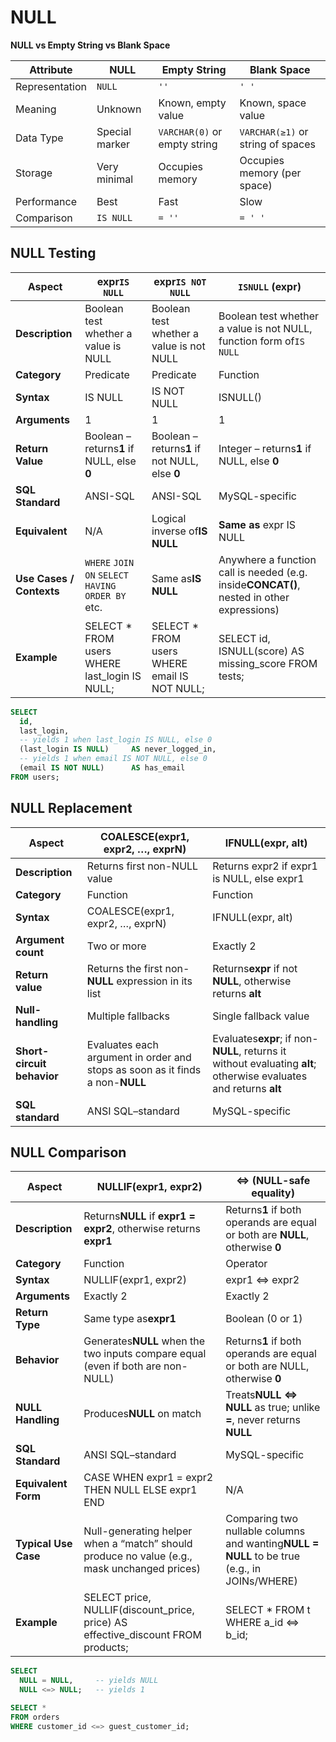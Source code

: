 # NULL

**NULL vs Empty String vs Blank Space**


| Attribute      | NULL           | Empty String                 | Blank Space                        |
| ---------------- | ---------------- | ------------------------------ | ------------------------------------ |
| Representation | `NULL`         | `''`                         | `' '`                              |
| Meaning        | Unknown        | Known, empty value           | Known, space value                 |
| Data Type      | Special marker | `VARCHAR(0)` or empty string | `VARCHAR(≥1)` or string of spaces |
| Storage        | Very minimal   | Occupies memory              | Occupies memory (per space)        |
| Performance    | Best           | Fast                         | Slow                               |
| Comparison     | `IS NULL`      | `= ''`                       | `= ' '`                            |

## NULL Testing


| **Aspect**               | expr`IS NULL`                                       | expr`IS NOT NULL`                               | `ISNULL` (expr)                                                                           |
| -------------------------- | ----------------------------------------------------- | ------------------------------------------------- | ------------------------------------------------------------------------------------------- |
| **Description**          | Boolean test whether a value is NULL                | Boolean test whether a value is not NULL        | Boolean test whether a value is not NULL, function form of`IS NULL`                       |
| **Category**             | Predicate                                           | Predicate                                       | Function                                                                                  |
| **Syntax**               | <column> IS NULL                                    | <column> IS NOT NULL                            | ISNULL(<expr>)                                                                            |
| **Arguments**            | 1                                                   | 1                                               | 1                                                                                         |
| **Return Value**         | Boolean – returns**1** if NULL, else **0**         | Boolean – returns**1** if not NULL, else **0** | Integer – returns**1** if NULL, else **0**                                               |
| **SQL Standard**         | ANSI-SQL                                            | ANSI-SQL                                        | MySQL-specific                                                                            |
| **Equivalent**           | N/A                                                 | Logical inverse of**IS NULL**                   | **Same as** expr IS NULL                                                                  |
| **Use Cases / Contexts** | `WHERE` `JOIN ON` `SELECT` `HAVING` `ORDER BY` etc. | Same as**IS NULL**                              | Anywhere a function call is needed (e.g. inside**CONCAT()**, nested in other expressions) |
| **Example**              | SELECT * FROM users WHERE last_login IS NULL;       | SELECT * FROM users WHERE email IS NOT NULL;    | SELECT id, ISNULL(score) AS missing_score FROM tests;                                     |

```sql
SELECT
  id,
  last_login,
  -- yields 1 when last_login IS NULL, else 0
  (last_login IS NULL)     AS never_logged_in,
  -- yields 1 when email IS NOT NULL, else 0
  (email IS NOT NULL)      AS has_email
FROM users;
```

## NULL Replacement


| **Aspect**                 | **COALESCE(expr1, expr2, …, exprN)**                                         | **IFNULL(expr, alt)**                                                                                              |
| ---------------------------- | ------------------------------------------------------------------------------- | -------------------------------------------------------------------------------------------------------------------- |
| **Description**            | Returns first non-NULL value                                                  | Returns expr2 if expr1 is NULL, else expr1                                                                         |
| **Category**               | Function                                                                      | Function                                                                                                           |
| **Syntax**                 | COALESCE(expr1, expr2, …, exprN)                                             | IFNULL(expr, alt)                                                                                                  |
| **Argument count**         | Two or more                                                                   | Exactly 2                                                                                                          |
| **Return value**           | Returns the first non-**NULL** expression in its list                         | Returns**expr** if not **NULL**, otherwise returns **alt**                                                         |
| **Null-handling**          | Multiple fallbacks                                                            | Single fallback value                                                                                              |
| **Short-circuit behavior** | Evaluates each argument in order and stops as soon as it finds a non-**NULL** | Evaluates**expr**; if non-**NULL**, returns it without evaluating **alt**; otherwise evaluates and returns **alt** |
| **SQL standard**           | ANSI SQL–standard                                                            | MySQL-specific                                                                                                     |

## NULL Comparison


| **Aspect**           | **NULLIF(expr1, expr2)**                                                                      | **<=> (NULL-safe equality)**                                                                |
| ---------------------- | ----------------------------------------------------------------------------------------------- | --------------------------------------------------------------------------------------------- |
| **Description**      | Returns**NULL** if **expr1 = expr2**, otherwise returns **expr1**                             | Returns**1** if both operands are equal or both are **NULL**, otherwise **0**               |
| **Category**         | Function                                                                                      | Operator                                                                                    |
| **Syntax**           | NULLIF(expr1, expr2)                                                                          | expr1 <=> expr2                                                                             |
| **Arguments**        | Exactly 2                                                                                     | Exactly 2                                                                                   |
| **Return Type**      | Same type as**expr1**                                                                         | Boolean (0 or 1)                                                                            |
| **Behavior**         | Generates**NULL** when the two inputs compare equal (even if both are non-NULL)               | Returns**1** if both operands are equal or both are NULL, otherwise **0**                   |
| **NULL Handling**    | Produces**NULL** on match                                                                     | Treats**NULL <=> NULL** as true; unlike **=**, never returns **NULL**                       |
| **SQL Standard**     | ANSI SQL–standard                                                                            | MySQL-specific                                                                              |
| **Equivalent Form**  | CASE WHEN expr1 = expr2 THEN NULL ELSE expr1 END                                              | N/A                                                                                         |
| **Typical Use Case** | Null-generating helper when a “match” should produce no value (e.g., mask unchanged prices) | Comparing two nullable columns and wanting**NULL = NULL** to be true (e.g., in JOINs/WHERE) |
| **Example**          | SELECT price, NULLIF(discount_price, price) AS effective_discount FROM products;              | SELECT * FROM t WHERE a_id <=> b_id;                                                        |

```sql
SELECT
  NULL = NULL,     -- yields NULL
  NULL <=> NULL;   -- yields 1

SELECT *
FROM orders
WHERE customer_id <=> guest_customer_id;
```
